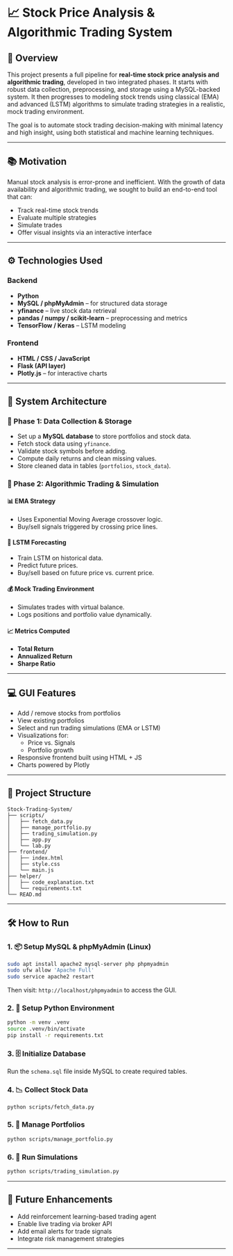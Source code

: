 # 📈 Stock Price Analysis & Algorithmic Trading System

## 🧠 Overview
This project presents a full pipeline for **real-time stock price analysis and algorithmic trading**, developed in two integrated phases. It starts with robust data collection, preprocessing, and storage using a MySQL-backed system. It then progresses to modeling stock trends using classical (EMA) and advanced (LSTM) algorithms to simulate trading strategies in a realistic, mock trading environment.

The goal is to automate stock trading decision-making with minimal latency and high insight, using both statistical and machine learning techniques.

---

## 📚 Motivation
Manual stock analysis is error-prone and inefficient. With the growth of data availability and algorithmic trading, we sought to build an end-to-end tool that can:
- Track real-time stock trends
- Evaluate multiple strategies
- Simulate trades
- Offer visual insights via an interactive interface

---

## ⚙️ Technologies Used

### Backend
- **Python**
- **MySQL / phpMyAdmin** – for structured data storage
- **yfinance** – live stock data retrieval
- **pandas / numpy / scikit-learn** – preprocessing and metrics
- **TensorFlow / Keras** – LSTM modeling

### Frontend
- **HTML / CSS / JavaScript**
- **Flask (API layer)**
- **Plotly.js** – for interactive charts

---

## 🧱 System Architecture

### 🔹 Phase 1: Data Collection & Storage
- Set up a **MySQL database** to store portfolios and stock data.
- Fetch stock data using `yfinance`.
- Validate stock symbols before adding.
- Compute daily returns and clean missing values.
- Store cleaned data in tables (`portfolios`, `stock_data`).

### 🔹 Phase 2: Algorithmic Trading & Simulation

#### 📊 EMA Strategy
- Uses Exponential Moving Average crossover logic.
- Buy/sell signals triggered by crossing price lines.

#### 🤖 LSTM Forecasting
- Train LSTM on historical data.
- Predict future prices.
- Buy/sell based on future price vs. current price.

#### 💰 Mock Trading Environment
- Simulates trades with virtual balance.
- Logs positions and portfolio value dynamically.

#### 📈 Metrics Computed
- **Total Return**
- **Annualized Return**
- **Sharpe Ratio**

---

## 💻 GUI Features

- Add / remove stocks from portfolios
- View existing portfolios
- Select and run trading simulations (EMA or LSTM)
- Visualizations for:
  - Price vs. Signals
  - Portfolio growth
- Responsive frontend built using HTML + JS
- Charts powered by Plotly

---

## 📂 Project Structure

```
Stock-Trading-System/
├── scripts/
│   ├── fetch_data.py              
│   ├── manage_portfolio.py        
│   ├── trading_simulation.py
│   ├── app.py
│   └── lab.py             
├── frontend/
│   ├── index.html                 
│   ├── style.css                  
│   └── main.js                    
├── helper/
│   ├── code_explanation.txt   
│   └── requirements.txt               
└── READ.md              
```

---

## 🛠️ How to Run

### 1. 📦 Setup MySQL & phpMyAdmin (Linux)
```bash
sudo apt install apache2 mysql-server php phpmyadmin
sudo ufw allow 'Apache Full'
sudo service apache2 restart
```
Then visit: `http://localhost/phpmyadmin` to access the GUI.

### 2. 🐍 Setup Python Environment
```bash
python -m venv .venv
source .venv/bin/activate
pip install -r requirements.txt
```

### 3. 🗄️ Initialize Database
Run the `schema.sql` file inside MySQL to create required tables.

### 4. 📉 Collect Stock Data
```bash
python scripts/fetch_data.py
```

### 5. 💼 Manage Portfolios
```bash
python scripts/manage_portfolio.py
```

### 6. 🚀 Run Simulations
```bash
python scripts/trading_simulation.py
```

---

## 🚀 Future Enhancements
- Add reinforcement learning-based trading agent
- Enable live trading via broker API
- Add email alerts for trade signals
- Integrate risk management strategies

---
